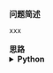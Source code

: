 <!--{
    "tags": [""],
    "来源": "",
    "难度": "",
    "编号": "",
    "标题": "",
    "公司": []
}-->

> 

<summary><b>问题简述</b></summary>

```txt
xxx
```

<!-- 
<details><summary><b>详细描述</b></summary>

```txt
```
-->

</details>

<!-- <div align="center"><img src="../../../_assets/xxx.png" height="300" /></div> -->

<summary><b>思路</b></summary>

<details><summary><b>Python</b></summary>

```python
```

</details>

